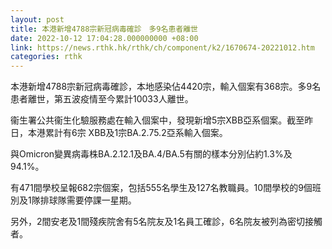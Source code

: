 ```yaml
---
layout: post
title: 本港新增4788宗新冠病毒確診　多9名患者離世
date: 2022-10-12 17:04:28.000000000 +08:00
link: https://news.rthk.hk/rthk/ch/component/k2/1670674-20221012.htm
categories: rthk
---
```


本港新增4788宗新冠病毒確診，本地感染佔4420宗，輸入個案有368宗。多9名患者離世，第五波疫情至今累計10033人離世。

衞生署公共衞生化驗服務處在輸入個案中，發現新增5宗XBB亞系個案。截至昨日，本港累計有6宗 XBB及1宗BA.2.75.2亞系輸入個案。

與Omicron變異病毒株BA.2.12.1及BA.4/BA.5有關的樣本分別佔約1.3%及94.1%。

有471間學校呈報682宗個案，包括555名學生及127名教職員。10間學校的9個班別及1隊排球隊需要停課一星期。

另外，2間安老及1間殘疾院舍有5名院友及1名員工確診，6名院友被列為密切接觸者。

